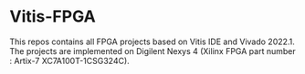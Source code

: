 # Vitis-FPGA
This repos contains all FPGA projects based on Vitis IDE and Vivado 2022.1. The projects are implemented on Digilent Nexys 4 (Xilinx FPGA part number : Artix-7 XC7A100T-1CSG324C). 
